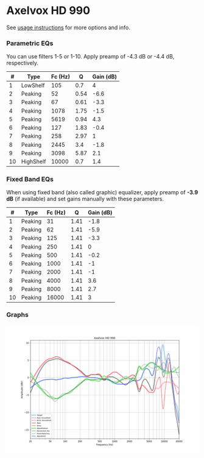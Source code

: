 # Axelvox HD 990
See [usage instructions](https://github.com/jaakkopasanen/AutoEq#usage) for more options and info.

### Parametric EQs
You can use filters 1-5 or 1-10. Apply preamp of -4.3 dB or -4.4 dB, respectively.

|   # | Type      |   Fc (Hz) |    Q |   Gain (dB) |
|-----|-----------|-----------|------|-------------|
|   1 | LowShelf  |       105 | 0.7  |         4   |
|   2 | Peaking   |        52 | 0.54 |        -6.6 |
|   3 | Peaking   |        67 | 0.61 |        -3.3 |
|   4 | Peaking   |      1078 | 1.75 |        -1.5 |
|   5 | Peaking   |      5619 | 0.94 |         4.3 |
|   6 | Peaking   |       127 | 1.83 |        -0.4 |
|   7 | Peaking   |       258 | 2.97 |         1   |
|   8 | Peaking   |      2445 | 3.4  |        -1.8 |
|   9 | Peaking   |      3098 | 5.87 |         2.1 |
|  10 | HighShelf |     10000 | 0.7  |         1.4 |

### Fixed Band EQs
When using fixed band (also called graphic) equalizer, apply preamp of **-3.9 dB** (if available) and set gains manually with these parameters.

|   # | Type    |   Fc (Hz) |    Q |   Gain (dB) |
|-----|---------|-----------|------|-------------|
|   1 | Peaking |        31 | 1.41 |        -1.8 |
|   2 | Peaking |        62 | 1.41 |        -5.9 |
|   3 | Peaking |       125 | 1.41 |        -3.3 |
|   4 | Peaking |       250 | 1.41 |         0   |
|   5 | Peaking |       500 | 1.41 |        -0.2 |
|   6 | Peaking |      1000 | 1.41 |        -1   |
|   7 | Peaking |      2000 | 1.41 |        -1   |
|   8 | Peaking |      4000 | 1.41 |         3.6 |
|   9 | Peaking |      8000 | 1.41 |         2.7 |
|  10 | Peaking |     16000 | 1.41 |         3   |

### Graphs
![](./Axelvox%20HD%20990.png)

